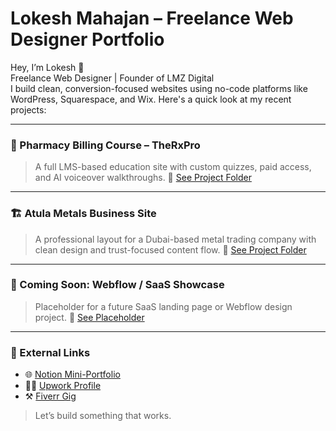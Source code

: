 # Lokesh Mahajan – Freelance Web Designer Portfolio

Hey, I’m Lokesh 👋  
Freelance Web Designer | Founder of LMZ Digital  
I build clean, conversion-focused websites using no-code platforms like WordPress, Squarespace, and Wix. Here's a quick look at my recent projects:

---

### 💊 Pharmacy Billing Course – TheRxPro
> A full LMS-based education site with custom quizzes, paid access, and AI voiceover walkthroughs.
📁 [See Project Folder](./pharmacy-course)

---

### 🏗️ Atula Metals Business Site
> A professional layout for a Dubai-based metal trading company with clean design and trust-focused content flow.
📁 [See Project Folder](./atula-metals)

---

### 🚧 Coming Soon: Webflow / SaaS Showcase
> Placeholder for a future SaaS landing page or Webflow design project.
📁 [See Placeholder](./coming-soon)

---

### 🔗 External Links
- 🌐 [Notion Mini-Portfolio](https://your-notion-link.com)
- 🧑‍💼 [Upwork Profile](https://upwork.com/yourprofile)
- ⚒️ [Fiverr Gig](https://fiverr.com/yourgig)

> Let’s build something that works.
